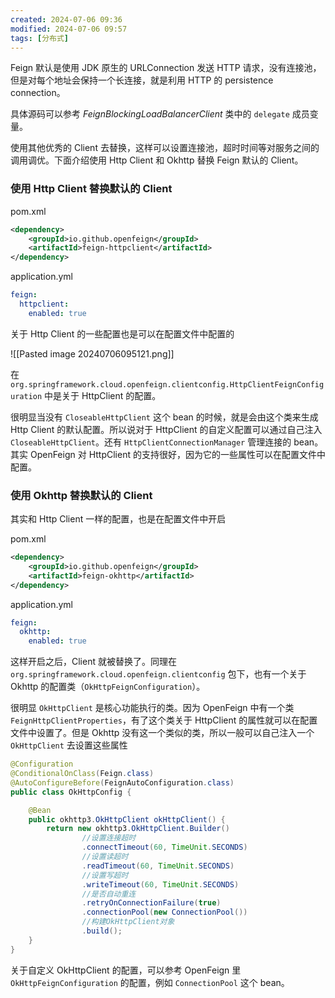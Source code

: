 ```yaml
---
created: 2024-07-06 09:36
modified: 2024-07-06 09:57
tags: [分布式]
---
```


Feign 默认是使用 JDK 原生的 URLConnection 发送 HTTP 请求，没有连接池，但是对每个地址会保持一个长连接，就是利用 HTTP 的 persistence connection。

具体源码可以参考 *FeignBlockingLoadBalancerClient* 类中的 `delegate` 成员变量。

使用其他优秀的 Client 去替换，这样可以设置连接池，超时时间等对服务之间的调用调优。下面介绍使用 Http Client 和 Okhttp 替换 Feign 默认的 Client。

### 使用 Http Client 替换默认的 Client

pom.xml

```xml
<dependency>
	<groupId>io.github.openfeign</groupId>
	<artifactId>feign-httpclient</artifactId>
</dependency>
```

application.yml

```yml
feign:
  httpclient:
    enabled: true
```

关于 Http Client 的一些配置也是可以在配置文件中配置的

![[Pasted image 20240706095121.png]]

在 `org.springframework.cloud.openfeign.clientconfig.HttpClientFeignConfiguration` 中是关于 HttpClient 的配置。

很明显当没有 `CloseableHttpClient` 这个 bean 的时候，就是会由这个类来生成 Http Client 的默认配置。所以说对于 HttpClient 的自定义配置可以通过自己注入 `CloseableHttpClient`。还有 `HttpClientConnectionManager` 管理连接的 bean。其实 OpenFeign 对 HttpClient 的支持很好，因为它的一些属性可以在配置文件中配置。

### 使用 Okhttp 替换默认的 Client

其实和 Http Client 一样的配置，也是在配置文件中开启

pom.xml

```xml
<dependency>
	<groupId>io.github.openfeign</groupId>
	<artifactId>feign-okhttp</artifactId>
</dependency>
```

application.yml

```yml
feign:
  okhttp:
    enabled: true
```

这样开启之后，Client 就被替换了。同理在 `org.springframework.cloud.openfeign.clientconfig` 包下，也有一个关于 Okhttp 的配置类（`OkHttpFeignConfiguration`）。

很明显 `OkHttpClient` 是核心功能执行的类。因为 OpenFeign 中有一个类 `FeignHttpClientProperties`，有了这个类关于 HttpClient 的属性就可以在配置文件中设置了。但是 Okhttp 没有这一个类似的类，所以一般可以自己注入一个 `OkHttpClient` 去设置这些属性

```java
@Configuration
@ConditionalOnClass(Feign.class)
@AutoConfigureBefore(FeignAutoConfiguration.class)
public class OkHttpConfig {

    @Bean
    public okhttp3.OkHttpClient okHttpClient() {
        return new okhttp3.OkHttpClient.Builder()
                //设置连接超时
                .connectTimeout(60, TimeUnit.SECONDS)
                //设置读超时
                .readTimeout(60, TimeUnit.SECONDS)
                //设置写超时
                .writeTimeout(60, TimeUnit.SECONDS)
                //是否自动重连
                .retryOnConnectionFailure(true)
                .connectionPool(new ConnectionPool())
                //构建OkHttpClient对象
                .build();
    }
}
```

关于自定义 OkHttpClient 的配置，可以参考 OpenFeign 里 `OkHttpFeignConfiguration` 的配置，例如 `ConnectionPool` 这个 bean。
